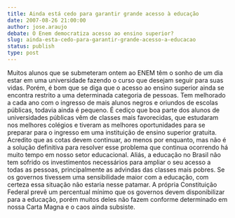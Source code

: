 ```yaml
---
title: Ainda está cedo para garantir grande acesso à educação
date: 2007-08-26 21:00:00
author: jose.araujo
debate: O Enem democratiza acesso ao ensino superior?
slug: ainda-esta-cedo-para-garantir-grande-acesso-a-educacao
status: publish 
type: post
---
```


Muitos alunos que se submeteram ontem ao ENEM têm o sonho de um dia estar em uma universidade fazendo o curso que desejam seguir para suas vidas. Porém, é bom que se diga que o acesso ao ensino superior ainda se encontra restrito a uma determinada categoria de pessoas. Tem melhorado a cada ano com o ingresso de mais alunos negros e oriundos de escolas públicas, todavia ainda é pequeno. É cediço que boa parte dos alunos de universidades públicas vêm de classes mais favorecidas, que estudaram nos melhores colégios e tiveram as melhores oportunidades para se preparar para o ingresso em uma instituição de ensino superior gratuita. Acredito que as cotas devem continuar, ao menos por enquanto, mas não é a solução definitiva para resolver esse problema que continua ocorrendo há muito tempo em nosso setor educacional. Aliás, a educação no Brasil não tem sofrido os investimentos necessários para ampliar o seu acesso a todas as pessoas, principalmente as advindas das classes mais pobres. Se os governos tivessem uma sensibilidade maior com a educação, com certeza essa situação não estaria nesse patamar. A própria Constituição Federal prevê um percentual mínimo que os governos devem disponibilizar para a educação, porém muitos deles não fazem conforme determinado em nossa Carta Magna e o caos ainda subsiste.
